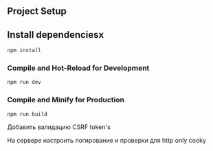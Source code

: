 ## Project Setup

## Install dependenciesx
```sh
npm install
```

### Compile and Hot-Reload for Development

```sh
npm run dev
```

### Compile and Minify for Production

```sh
npm run build
```


Добавить валидацию CSRF token's

На сервере настроить логирование и проверки для http only cooky